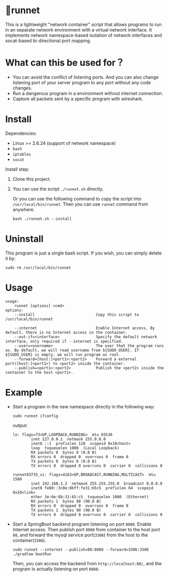 # 🔀runnet

This is a lightweight "network container" script that allows programs to run in an separate network environment with a virtual network interface. It implements network namespace-based isolation of network interfaces and socat-based bi-directional port mapping.

# What can this be used for？

- You can avoid the conflict of listening ports. And you can also change listening port of your server program to any port without any code changes.
- Run a dangerous program in a environment without internet connection.
- Capture all packets sent by a specific program with wireshark.


# Install

Dependencies:

- Linux >= 2.6.24 (support of network namespace)
- `bash`
- `iptables`
- `socat`

Install step:

1. Clone this project.
2. You can use the script `./runnet.sh` directly. 

    Or you can use the following command to copy the script into `/usr/local/bin/runnet`. Then you can use `runnet` command from anywhere.
    ```
    bash ./runnet.sh --install
    ```

# Uninstall

This program is just a single bash script. If you wish, you can simply delete it by:
```shell
sudo rm /usr/local/bin/runnet
```

# Usage
```
usage:
    runnet [options] <cmd>
options:
    --install                           Copy this script to /usr/local/bin/runnet

    --internet                          Enable Internet access, By default, there is no Internet access in the container.
    --out-if=<interface>                Specify the default network interface, only required if --internet is specified.
    --user=<username>                   The user that the program runs as. By default, we will read username from ${SUDO_USER}. If ${SUDO_USER} is empty, we will run program as root.
    --forward=[host:]<port1>:<port2>    Forward a external port([host:]<port1>) to <port2> inside the container.
    --publish=<port1>:<port2>           Publish the <port2> inside the container to the host <port1>.
```

# Example

- Start a program in the new namespace directly in the following way:

  ```
  sudo runnet ifconfig
  ```

  output:

  ```
  lo: flags=73<UP,LOOPBACK,RUNNING>  mtu 65536
          inet 127.0.0.1  netmask 255.0.0.0
          inet6 ::1  prefixlen 128  scopeid 0x10<host>
          loop  txqueuelen 1000  (Local Loopback)
          RX packets 0  bytes 0 (0.0 B)
          RX errors 0  dropped 0  overruns 0  frame 0
          TX packets 0  bytes 0 (0.0 B)
          TX errors 0  dropped 0 overruns 0  carrier 0  collisions 0
  
  runnet93735_vi: flags=4163<UP,BROADCAST,RUNNING,MULTICAST>  mtu 1500
          inet 192.168.1.2  netmask 255.255.255.0  broadcast 0.0.0.0
          inet6 fe80::3c0e:8bff:fe31:65c5  prefixlen 64  scopeid 0x20<link>
          ether 3e:0e:8b:31:65:c5  txqueuelen 1000  (Ethernet)
          RX packets 1  bytes 90 (90.0 B)
          RX errors 0  dropped 0  overruns 0  frame 0
          TX packets 1  bytes 90 (90.0 B)
          TX errors 0  dropped 0 overruns 0  carrier 0  collisions 0
  ```
  
- Start a SpringBoot backend program listening on port `8080`. Enable Internet access. Then publish port `8080` from container to the host port `80`, and forward the mysql service port(`3306`) from the host to the container(`3306`).
    ```shell
    sudo runnet --internet --publish=80:8080 --forward=3306:3306 ./gradlew bootRun
    ```
    Then, you can access the backend from `http://localhost:80/`, and the program is actually listening on port `8080`.
